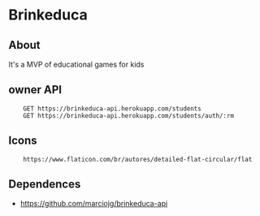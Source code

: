 # Brinkeduca

## About

It's a MVP of educational games for kids

## owner API

```
    GET https://brinkeduca-api.herokuapp.com/students
    GET https://brinkeduca-api.herokuapp.com/students/auth/:rm
```

## Icons

```
    https://www.flaticon.com/br/autores/detailed-flat-circular/flat
```

## Dependences

- https://github.com/marciojg/brinkeduca-api
